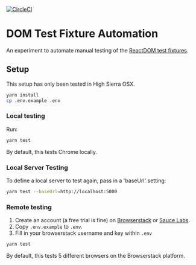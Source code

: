 [![CircleCI](https://circleci.com/gh/klamping/react-webdriverio-tests/tree/master.svg?style=svg)](https://circleci.com/gh/klamping/react-webdriverio-tests/tree/master)

# DOM Test Fixture Automation

An experiment to automate manual testing of the [ReactDOM test fixtures](https://github.com/facebook/react/tree/master/fixtures/dom).

## Setup

This setup has only been tested in High Sierra OSX.

```bash
yarn install
cp .env.example .env
```

### Local testing

Run:

```bash
yarn test
```

By default, this tests Chrome locally.

### Local Server Testing

To define a local server to test again, pass in a 'baseUrl' setting:

```bash
yarn test --baseUrl=http://localhost:5000
```

### Remote testing

1. Create an account (a free trial is fine) on [Browserstack](http://browserstack.com) or [Sauce Labs](https://saucelabs.com/).
2. Copy `.env.example` to `.env`.
3. Fill in your browserstack username and key within `.env`

```bash
yarn test
```

By default, this tests 5 different browsers on the Browserstack platform.

